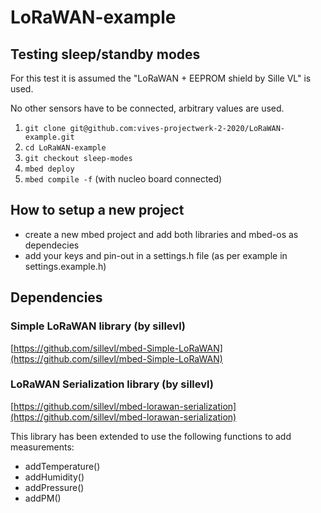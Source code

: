 # LoRaWAN-example

## Testing sleep/standby modes
For this test it is assumed the "LoRaWAN + EEPROM shield by Sille VL" is used.

No other sensors have to be connected, arbitrary values are used.
1. `git clone git@github.com:vives-projectwerk-2-2020/LoRaWAN-example.git`
2. `cd LoRaWAN-example`
2. `git checkout sleep-modes`
3. `mbed deploy`
4. `mbed compile -f` (with nucleo board connected)

## How to setup a new project
+ create a new mbed project and add both libraries and mbed-os as dependecies
+ add your keys and pin-out in a settings.h file (as per example in settings.example.h)


## Dependencies

### Simple LoRaWAN library (by sillevl)

[https://github.com/sillevl/mbed-Simple-LoRaWAN](https://github.com/sillevl/mbed-Simple-LoRaWAN)

### LoRaWAN Serialization library (by sillevl)

[https://github.com/sillevl/mbed-lorawan-serialization](https://github.com/sillevl/mbed-lorawan-serialization)

This library has been extended to use the following functions to add measurements:
+ addTemperature()
+ addHumidity()
+ addPressure()
+ addPM()